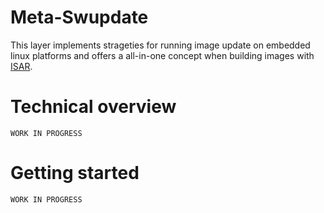# Meta-Swupdate
This layer implements strageties for running image update on embedded linux platforms and offers a all-in-one concept when building
images with [ISAR](https://github.com/benbrenson/isar).

# Technical overview
`WORK IN PROGRESS`

# Getting started
`WORK IN PROGRESS`
